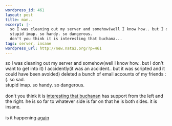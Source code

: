 ```yaml
--- 
wordpress_id: 461
layout: post
title: man..
excerpt: |-
  so I was cleaning out my server and somehow(well I know how.. but I don't want to get into it) I accidently(it was an accident.. but it was scripted and it could have been avoided) deleted a bunch of email accounts of my friends :(. so sad. 
  stupid imap. so handy. so dangerous. 
  don't you think it is interesting that buchana...
tags: server, insane
wordpress_url: http://new.nata2.org/?p=461
---
```

so I was cleaning out my server and somehow(well I know how.. but I don't want to get into it) I accidently(it was an accident.. but it was scripted and it could have been avoided) deleted a bunch of email accounts of my friends :(. so sad.<br>
stupid imap. so handy. so dangerous.<br>
<br>
don't you think it is <a href="http://www.amconmag.com/03_24_03/cover.html">interesting that buchanan</a> has support from the left and the right. he is so far to whatever side is far on that he is both sides. it is insane.<br>
<br>
is it happening <a href="http://www.guardian.co.uk/worldlatest/story/0,1280,-2474902,00.html">again</a>
